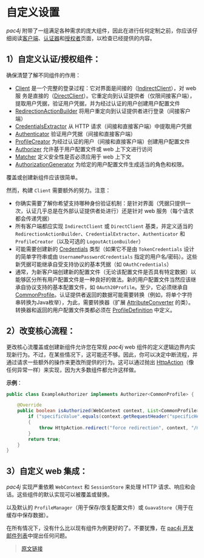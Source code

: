 # 自定义设置

*pac4j* 附带了一组满足各种需求的庞大组件，因此在进行任何定制之前，你应该仔细阅读[客户端](/v4.5/clients.html)、[认证器](/v4.5/authenticators.html)和[授权者](/v4.5/authorizers.html)页面，以检查已经提供的内容。

## 1）自定义认证/授权组件：

确保清楚了解不同组件的作用：

- [Client](https://github.com/pac4j/pac4j/blob/master/pac4j-core/src/main/java/org/pac4j/core/client/Client.java) 是一个完整的登录过程：它对界面是间接的（[IndirectClient](https://github.com/pac4j/pac4j/blob/master/pac4j-core/src/main/java/org/pac4j/core/client/IndirectClient.java)），对 web服 务是直接的（[DirectClient](https://github.com/pac4j/pac4j/blob/master/pac4j-core/src/main/java/org/pac4j/core/client/DirectClient.java)）。它重定向到认证提供者（仅限间接客户端），提取用户凭据，验证用户凭据，并为经过认证的用户创建用户配置文件
- [RedirectionActionBuilder](https://github.com/pac4j/pac4j/blob/master/pac4j-core/src/main/java/org/pac4j/core/redirect/RedirectionActionBuilder.java) 将用户重定向到认证提供者进行登录（间接客户端）
- [CredentialsExtractor](https://github.com/pac4j/pac4j/blob/master/pac4j-core/src/main/java/org/pac4j/core/credentials/extractor/CredentialsExtractor.java) 从 HTTP 请求（间接和直接客户端）中提取用户凭据
- [Authenticator](https://github.com/pac4j/pac4j/blob/master/pac4j-core/src/main/java/org/pac4j/core/credentials/authenticator/Authenticator.java) 验证用户凭据（间接和直接客户端）
- [ProfileCreator](https://github.com/pac4j/pac4j/blob/master/pac4j-core/src/main/java/org/pac4j/core/profile/creator/ProfileCreator.java) 为经过认证的用户（间接和直接客户端）创建用户配置文件
- [Authorizer](https://github.com/pac4j/pac4j/blob/master/pac4j-core/src/main/java/org/pac4j/core/authorization/authorizer/Authorizer.java) 允许基于用户配置文件或 web 上下文进行访问
- [Matcher](https://github.com/pac4j/pac4j/blob/master/pac4j-core/src/main/java/org/pac4j/core/matching/Matcher.java) 定义安全性是否必须应用于 web 上下文
- [AuthorizationGenerator](https://github.com/pac4j/pac4j/blob/master/pac4j-core/src/main/java/org/pac4j/core/authorization/generator/AuthorizationGenerator.java) 为给定的用户配置文件生成适当的角色和权限。

覆盖或创建新组件应该很简单。

然而，构建 `Client` 需要额外的努力。注意：

- 你确实需要了解你希望支持哪种身份验证机制：是针对界面（凭据只提供一次，认证几乎总是在外部认证提供者处进行）还是针对 web 服务（每个请求都会传递凭据）
- 所有客户端都应实现 `IndirectClient` 或 `DirectClient` 基类，并定义适当的 `RedirectionActionBuilder`、`CredentialExtractor`、`Authenticator` 和 `ProfileCreator`（以及可选的 `LogoutActionBuilder`）
- 可能需要创建新的 [Credentials](https://github.com/pac4j/pac4j/blob/master/pac4j-core/src/main/java/org/pac4j/core/credentials/Credentials.java) 类型（如果它不是由 `TokenCredentials` 设计的简单字符串或由 `UsernamePasswordCredentials` 指定的用户名/密码）。这些新凭据可能继承自受支持协议的基本凭据（如 `OAuthCredentials`）
- 通常，为新客户端创建新的配置文件（无论该配置文件是否具有特定数据）以能够区分所有用户配置文件是一种良好的做法。新的用户配置文件当然应该继承自协议支持的基本配置文件，如 `OAuth20Profile`。至少，它必须继承自 [CommonProfile](https://github.com/pac4j/pac4j/blob/master/pac4j-core/src/main/java/org/pac4j/core/profile/CommonProfile.java)。认证提供者返回的数据可能需要转换（例如，将单个字符串转换为Java枚举），为此，需要转换器（扩展 [AttributeConverter](https://github.com/pac4j/pac4j/blob/master/pac4j-core/src/main/java/org/pac4j/core/profile/converter/AttributeConverter.java) 的类）。转换器和返回的用户配置文件类都必须在 [ProfileDefinition](https://github.com/pac4j/pac4j/blob/master/pac4j-core/src/main/java/org/pac4j/core/profile/definition/ProfileDefinition.java) 中定义。

## 2）改变核心流程：

更改核心流覆盖或创建新组件允许您在常规 *pac4j* web 组件的定义逻辑边界内实现新行为。不过，在某些情况下，这可能还不够。因此，你可以决定中断流程，并通过请求一些额外的操作来更改所提供的行为。这可以通过抛出 [HttpAction](https://github.com/pac4j/pac4j/blob/master/pac4j-core/src/main/java/org/pac4j/core/exception/http/HttpAction.java)（像任何异常一样）来实现，因为大多数组件都允许这样做。

**示例**：

```java
public class ExampleAuthorizer implements Authorizer<CommonProfile> {

    @Override
    public boolean isAuthorized(WebContext context,​​​ List<CommonProfile> profiles) throws HttpAction {
        if ("specificValue".equals(context.getRequestHeader("specificHeader")))
        {
            throw HttpAction.redirect("force redirection", context, "/message.html");
        }
        return true;
    }
}
```

## 3）自定义 web 集成：

*pac4j* 实现严重依赖 `WebContext` 和 `SessionStore` 来处理 HTTP 请求、响应和会话。这些组件的默认实现可以被覆盖或替换。

以及默认的 `ProfileManager`（用于保存/恢复配置文件）或 `GuavaStore`（用于在缓存中保存数据）。

在所有情况下，没有什么比以现有组件为例更好的了。不要犹豫，在 [pac4j 开发邮件列表](https://groups.google.com/forum/?fromgroups#!forum/pac4j-dev)中提出任何问题。

> [原文链接](https://www.pac4j.org/4.5.x/docs/customizations.html)
